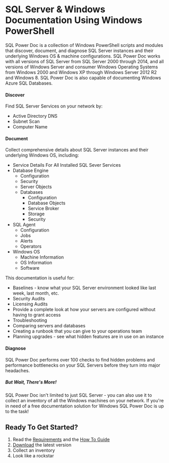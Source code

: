 # **SQL Server & Windows Documentation Using Windows PowerShell**

SQL Power Doc is a collection of Windows PowerShell scripts and modules that discover, document, and diagnose SQL Server instances and their underlying Windows OS & machine configurations. SQL Power Doc works with all versions of SQL Server from SQL Server 2000 through 2014, and all versions of Windows Server and consumer Windows Operating Systems from Windows 2000 and Windows XP through Windows Server 2012 R2 and Windows 8\. SQL Power Doc is also capable of documenting Windows Azure SQL Databases.

#### Discover

Find SQL Server Services on your network by:

*   Active Directory DNS
*   Subnet Scan
*   Computer Name

#### Document

Collect comprehensive details about SQL Server instances and their underlying Windows OS, including:

*   Service Details For All Installed SQL Sever Services
*   Database Engine
    *   Configuration
    *   Security
    *   Server Objects
    *   Databases
        *   Configuration
        *   Database Objects
        *   Service Broker
        *   Storage
        *   Security
*   SQL Agent
    *   Configuration
    *   Jobs
    *   Alerts
    *   Operators
*   Windows OS
    *   Machine Information
    *   OS Information
    *   Software

This documentation is useful for:

*   Baselines - know what your SQL Server environment looked like last week, last month, etc.
*   Security Audits
*   Licensing Audits
*   Provide a complete look at how your servers are configured without having to grant access
*   Troubleshooting
*   Comparing servers and databases
*   Creating a runbook that you can give to your operations team
*   Planning upgrades - see what hidden features are in use on an instance

#### Diagnose

SQL Power Doc performs over 100 checks to find hidden problems and performance bottlenecks on your SQL Servers before they turn into major headaches.

##### But Wait, There's More!

SQL Power Doc isn't limited to just SQL Server - you can also use it to collect an inventory of all the Windows machines on your network. If you're in need of a free documentation solution for Windows SQL Power Doc is up to the task!

## Ready To Get Started?

1.  Read the [Requirements](https://sqlpowerdoc.codeplex.com/wikipage?title=Requirements) and the [How To Guide](https://sqlpowerdoc.codeplex.com/wikipage?title=Guide%20For%20PowerShell%20Beginners)
2.  [Download](https://sqlpowerdoc.codeplex.com/releases) the latest version
3.  Collect an inventory
4.  Look like a rockstar
